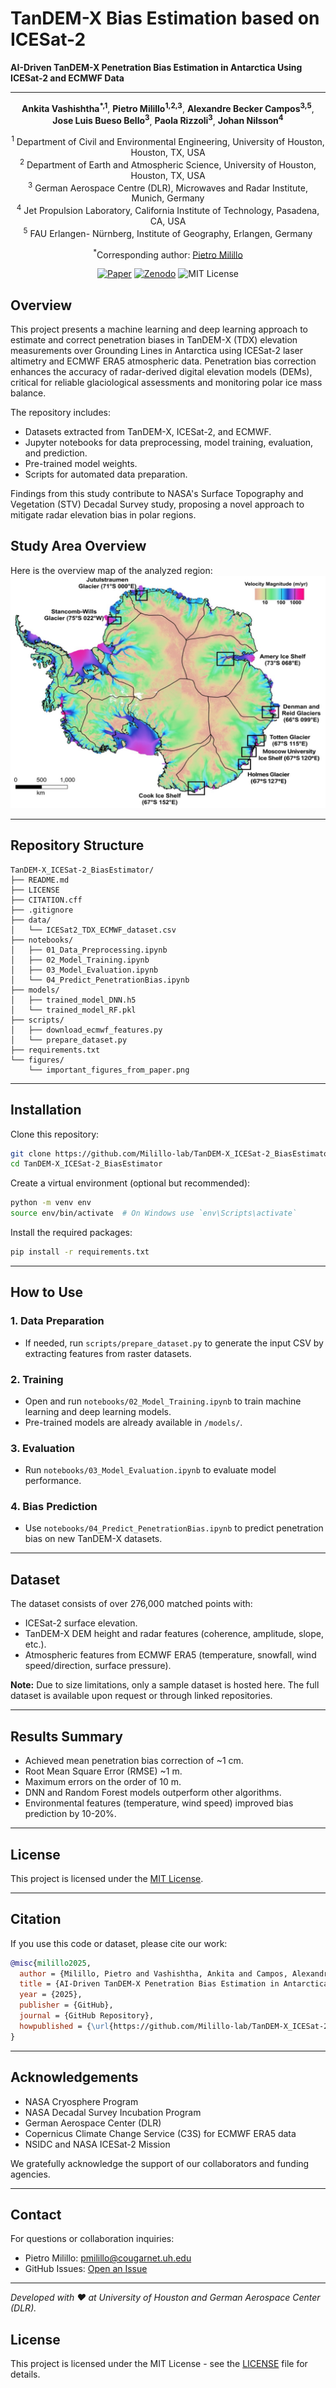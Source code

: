 
# TanDEM-X Bias Estimation based on ICESat-2

**AI-Driven TanDEM-X Penetration Bias Estimation in Antarctica Using ICESat-2 and ECMWF Data**

---
<div align="center">

**Ankita Vashishtha<sup>*,1</sup>**, **Pietro Milillo<sup>1,2,3</sup>**, **Alexandre Becker Campos<sup>3,5</sup>**, **Jose Luis Bueso Bello<sup>3</sup>**, **Paola Rizzoli<sup>3</sup>**, **Johan Nilsson<sup>4</sup>**


<sup>1</sup> Department of Civil and Environmental Engineering, University of Houston, Houston, TX, USA  
<sup>2</sup> Department of Earth and Atmospheric Science, University of Houston, Houston, TX, USA  
<sup>3</sup> German Aerospace Centre (DLR), Microwaves and Radar Institute, Munich, Germany  
<sup>4</sup> Jet Propulsion Laboratory, California Institute of Technology, Pasadena, CA, USA  
<sup>5</sup> FAU Erlangen- Nürnberg, Institute of Geography, Erlangen, Germany

<sup>*</sup>Corresponding author: [Pietro Milillo](mailto:pmilillo@uh.edu)

[![Paper](https://img.shields.io/badge/arXiv-PDF-b31b1b)](https://arxiv.org/abs/2406.02506)
[![Zenodo](https://img.shields.io/badge/Zenodo-link-green)](https://zenodo.org/records/)
![MIT License](https://img.shields.io/badge/License-MIT-929292.svg)

</div>


## Overview

This project presents a machine learning and deep learning approach to estimate and correct penetration biases in TanDEM-X (TDX) elevation measurements over Grounding Lines in Antarctica using ICESat-2 laser altimetry and ECMWF ERA5 atmospheric data. Penetration bias correction enhances the accuracy of radar-derived digital elevation models (DEMs), critical for reliable glaciological assessments and monitoring polar ice mass balance.

The repository includes:
- Datasets extracted from TanDEM-X, ICESat-2, and ECMWF.
- Jupyter notebooks for data preprocessing, model training, evaluation, and prediction.
- Pre-trained model weights.
- Scripts for automated data preparation.

Findings from this study contribute to NASA's Surface Topography and Vegetation (STV) Decadal Survey study, proposing a novel approach to mitigate radar elevation bias in polar regions.

## Study Area Overview
Here is the overview map of the analyzed region:
![Overview Map of Study Area](figures/Overview_Map.jpg)

---

## Repository Structure

```plaintext
TanDEM-X_ICESat-2_BiasEstimator/
├── README.md
├── LICENSE
├── CITATION.cff
├── .gitignore
├── data/
│   └── ICESat2_TDX_ECMWF_dataset.csv
├── notebooks/
│   ├── 01_Data_Preprocessing.ipynb
│   ├── 02_Model_Training.ipynb
│   ├── 03_Model_Evaluation.ipynb
│   └── 04_Predict_PenetrationBias.ipynb
├── models/
│   ├── trained_model_DNN.h5
│   └── trained_model_RF.pkl
├── scripts/
│   ├── download_ecmwf_features.py
│   └── prepare_dataset.py
├── requirements.txt
└── figures/
    └── important_figures_from_paper.png
```

---

## Installation

Clone this repository:

```bash
git clone https://github.com/Milillo-lab/TanDEM-X_ICESat-2_BiasEstimator.git
cd TanDEM-X_ICESat-2_BiasEstimator
```

Create a virtual environment (optional but recommended):

```bash
python -m venv env
source env/bin/activate  # On Windows use `env\Scripts\activate`
```

Install the required packages:

```bash
pip install -r requirements.txt
```

---

## How to Use

### 1. Data Preparation
- If needed, run `scripts/prepare_dataset.py` to generate the input CSV by extracting features from raster datasets.

### 2. Training
- Open and run `notebooks/02_Model_Training.ipynb` to train machine learning and deep learning models.
- Pre-trained models are already available in `/models/`.

### 3. Evaluation
- Run `notebooks/03_Model_Evaluation.ipynb` to evaluate model performance.

### 4. Bias Prediction
- Use `notebooks/04_Predict_PenetrationBias.ipynb` to predict penetration bias on new TanDEM-X datasets.

---

## Dataset

The dataset consists of over 276,000 matched points with:
- ICESat-2 surface elevation.
- TanDEM-X DEM height and radar features (coherence, amplitude, slope, etc.).
- Atmospheric features from ECMWF ERA5 (temperature, snowfall, wind speed/direction, surface pressure).

**Note:** Due to size limitations, only a sample dataset is hosted here. The full dataset is available upon request or through linked repositories.

---

## Results Summary

- Achieved mean penetration bias correction of ~1 cm.
- Root Mean Square Error (RMSE) ~1 m.
- Maximum errors on the order of 10 m.
- DNN and Random Forest models outperform other algorithms.
- Environmental features (temperature, wind speed) improved bias prediction by 10-20%.

---

## License

This project is licensed under the [MIT License](./LICENSE).

---

## Citation

If you use this code or dataset, please cite our work:

```bibtex
@misc{milillo2025,
  author = {Milillo, Pietro and Vashishtha, Ankita and Campos, Alexandre Becker and Bueso Bello, Jose Luis and Rizzoli, Paola and Nilsson, Johan},
  title = {AI-Driven TanDEM-X Penetration Bias Estimation in Antarctica Using ICESat-2 and ECMWF Data},
  year = {2025},
  publisher = {GitHub},
  journal = {GitHub Repository},
  howpublished = {\url{https://github.com/Milillo-lab/TanDEM-X_ICESat-2_BiasEstimator}}
}
```

---

## Acknowledgements

- NASA Cryosphere Program
- NASA Decadal Survey Incubation Program
- German Aerospace Center (DLR)
- Copernicus Climate Change Service (C3S) for ECMWF ERA5 data
- NSIDC and NASA ICESat-2 Mission

We gratefully acknowledge the support of our collaborators and funding agencies.

---

## Contact

For questions or collaboration inquiries:
- Pietro Milillo: [pmilillo@cougarnet.uh.edu](mailto:pmilillo@cougarnet.uh.edu)
- GitHub Issues: [Open an Issue](https://github.com/Milillo-lab/TanDEM-X_ICESat-2_BiasEstimator/issues)

---

*Developed with ❤️ at University of Houston and German Aerospace Center (DLR).*

## License
This project is licensed under the MIT License - see the [LICENSE](LICENSE) file for details.

